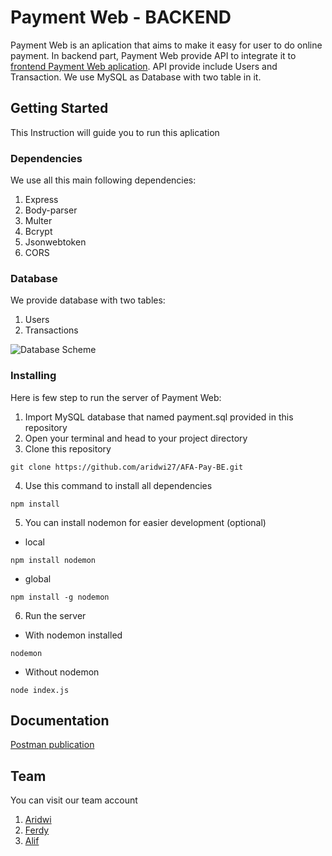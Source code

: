 # Payment Web - BACKEND

Payment Web is an aplication that aims to make it easy for user to do online payment. In backend part, Payment Web provide API to integrate it to [frontend Payment Web aplication](https://github.com/aridwi27/AFA-Pay-FE). API provide include Users and Transaction. We use MySQL as Database with two table in it. 

## Getting Started

This Instruction will guide you to run this aplication

### Dependencies

We use all this main following dependencies:

1. Express
2. Body-parser
3. Multer
4. Bcrypt
5. Jsonwebtoken
6. CORS

### Database
We provide database with two tables:
1. Users
2. Transactions

![Database Scheme](https://i.ibb.co/FDCQSt4/database-scheme.png)

### Installing

Here is few step to run the server of Payment Web:

1. Import MySQL database that named payment.sql provided in this repository
2. Open your terminal and head to your project directory
3. Clone this repository
```
git clone https://github.com/aridwi27/AFA-Pay-BE.git
``` 
4. Use this command to install all dependencies
```
npm install
```
5. You can install nodemon for easier development (optional)
 * local
```
npm install nodemon
```
 * global
```
npm install -g nodemon
```
6. Run the server
 * With nodemon installed
```
nodemon
```
 * Without nodemon
```
node index.js
```

## Documentation
[Postman publication](https://documenter.getpostman.com/view/13708259/TWDdhsko) 

## Team
You can visit our team account

1. [Aridwi](https://github.com/aridwi27)
2. [Ferdy](https://github.com/cotbakheu)
3. [Alif](https://github.com/alifma)
